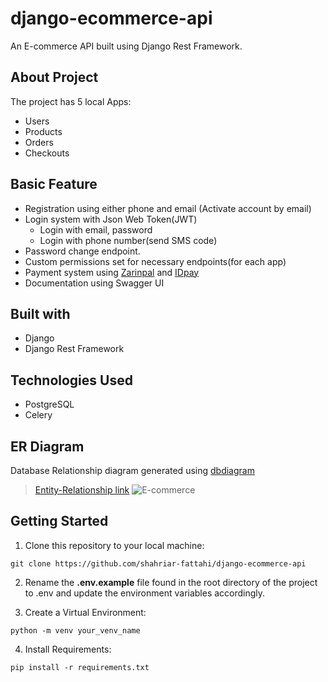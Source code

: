 # django-ecommerce-api
An E-commerce API built using Django Rest Framework. 

## About Project
The project has 5 local Apps:
- Users
- Products
- Orders
- Checkouts

## Basic Feature
- Registration using either phone and email (Activate account by email)
- Login system with Json Web Token(JWT)
     - Login with email, password
     - Login with phone number(send SMS code)
- Password change endpoint.
- Custom permissions set for necessary endpoints(for each app)
- Payment system using [Zarinpal](https://github.com/rasooll/zarinpal-django-py3/) and [IDpay](https://github.com/idpay/idpay-django-project)
- Documentation using Swagger UI

## Built with
- Django
- Django Rest Framework

## Technologies Used
- PostgreSQL
- Celery

## ER Diagram
Database Relationship diagram generated using [dbdiagram](https://dbdiagram.io/home)
> [Entity-Relationship link](https://dbdiagram.io/d/E-commerce-6561c3da3be1495787b58a33)
![E-commerce](https://github.com/shahriar-fattahi/django-ecommerce-api/assets/109045277/4d650bd8-3db8-4c4c-82ff-6a8ffc2afe99)

## Getting Started
1. Clone this repository to your local machine:
```
git clone https://github.com/shahriar-fattahi/django-ecommerce-api
```
2. Rename the **.env.example** file found in the root directory of the project to .env and update the environment variables accordingly.

4. Create a Virtual Environment:
```
python -m venv your_venv_name
```
4. Install Requirements:
```
pip install -r requirements.txt
```
